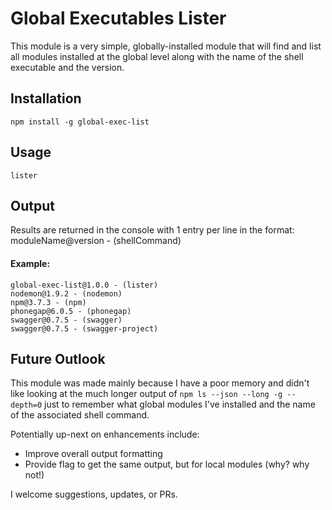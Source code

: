 # Global Executables Lister

This module is a very simple, globally-installed module that will find and list all modules installed at the global level along with the name of the shell executable and the version. 

## Installation

`npm install -g global-exec-list`

## Usage

`lister`

## Output

Results are returned in the console with 1 entry per line in the format: 
moduleName@version - (shellCommand)

#### Example:
```
global-exec-list@1.0.0 - (lister)
nodemon@1.9.2 - (nodemon)
npm@3.7.3 - (npm)
phonegap@6.0.5 - (phonegap)
swagger@0.7.5 - (swagger)
swagger@0.7.5 - (swagger-project)
```

## Future Outlook

This module was made mainly because I have a poor memory and didn't like looking at the much longer output of `npm ls --json --long -g --depth=0` just to remember what global modules I've installed and the name of the associated shell command. 

Potentially up-next on enhancements include: 
- Improve overall output formatting
- Provide flag to get the same output, but for local modules (why? why not!)

I welcome suggestions, updates, or PRs. 